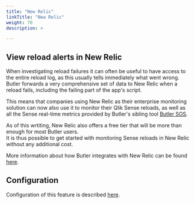```yaml
---
title: "New Relic"
linkTitle: "New Relic"
weight: 70
description: >

---
```


## View reload alerts in New Relic

When investigating reload failures it can often be useful to have access to the entire reload log, as this usually tells immediately what went wrong.  
Butler forwards a very comprehensive set of data to New Relic when a reload fails, including the failing part of the app's script.

This means that companies using New Relic as their enterprise monitoring solution can now also use it to monitor their Qlik Sense reloads, as well as all the Sense real-time metrics provided by Butler's sibling tool [Butler SOS](https://butler-sos.ptarmiganlabs.com).

As of this wrtiting, New Relic also offers a free tier that will be more than enough for most Butler users.  
It is thus possible to get started with monitoring Sense reloads in New Relic without any additional cost.


More information about how Butler integrates with New Relic can be found [here](/docs/concepts/incident-mgmt-tools/new-relic/).

## Configuration

Configuration of this feature is described [here](/docs/getting-started/setup/incident-mgmt-tools/new-relic/).
